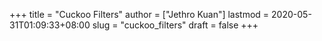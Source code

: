 +++
title = "Cuckoo Filters"
author = ["Jethro Kuan"]
lastmod = 2020-05-31T01:09:33+08:00
slug = "cuckoo_filters"
draft = false
+++
